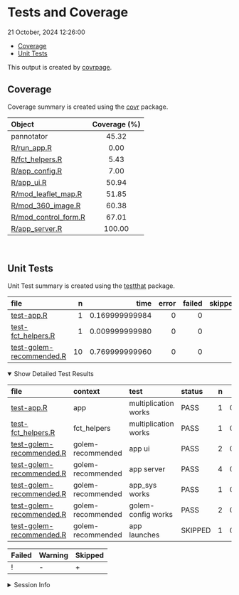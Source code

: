 Tests and Coverage
================
21 October, 2024 12:26:00

- [Coverage](#coverage)
- [Unit Tests](#unit-tests)

This output is created by
[covrpage](https://github.com/yonicd/covrpage).

## Coverage

Coverage summary is created using the
[covr](https://github.com/r-lib/covr) package.

| Object                                          | Coverage (%) |
|:------------------------------------------------|:------------:|
| pannotator                                      |    45.32     |
| [R/run_app.R](../R/run_app.R)                   |     0.00     |
| [R/fct_helpers.R](../R/fct_helpers.R)           |     5.43     |
| [R/app_config.R](../R/app_config.R)             |     7.00     |
| [R/app_ui.R](../R/app_ui.R)                     |    50.94     |
| [R/mod_leaflet_map.R](../R/mod_leaflet_map.R)   |    51.85     |
| [R/mod_360_image.R](../R/mod_360_image.R)       |    60.38     |
| [R/mod_control_form.R](../R/mod_control_form.R) |    67.01     |
| [R/app_server.R](../R/app_server.R)             |    100.00    |

<br>

## Unit Tests

Unit Test summary is created using the
[testthat](https://github.com/r-lib/testthat) package.

| file | n | time | error | failed | skipped | warning | icon |
|:---|---:|---:|---:|---:|---:|---:|:---|
| [test-app.R](testthat/test-app.R) | 1 | 0.169999999984 | 0 | 0 | 0 | 0 |  |
| [test-fct_helpers.R](testthat/test-fct_helpers.R) | 1 | 0.009999999980 | 0 | 0 | 0 | 0 |  |
| [test-golem-recommended.R](testthat/test-golem-recommended.R) | 10 | 0.769999999960 | 0 | 0 | 1 | 0 | \+ |

<details open>
<summary>
Show Detailed Test Results
</summary>

| file | context | test | status | n | time | icon |
|:---|:---|:---|:---|---:|---:|:---|
| [test-app.R](testthat/test-app.R#L2) | app | multiplication works | PASS | 1 | 0.169999999984 |  |
| [test-fct_helpers.R](testthat/test-fct_helpers.R#L2) | fct_helpers | multiplication works | PASS | 1 | 0.009999999980 |  |
| [test-golem-recommended.R](testthat/test-golem-recommended.R#L3) | golem-recommended | app ui | PASS | 2 | 0.579999999987 |  |
| [test-golem-recommended.R](testthat/test-golem-recommended.R#L13) | golem-recommended | app server | PASS | 4 | 0.069999999978 |  |
| [test-golem-recommended.R](testthat/test-golem-recommended.R#L24_L26) | golem-recommended | app_sys works | PASS | 1 | 0.029999999999 |  |
| [test-golem-recommended.R](testthat/test-golem-recommended.R#L36_L42) | golem-recommended | golem-config works | PASS | 2 | 0.059999999998 |  |
| [test-golem-recommended.R](testthat/test-golem-recommended.R#L72) | golem-recommended | app launches | SKIPPED | 1 | 0.029999999999 | \+ |

| Failed | Warning | Skipped |
|:-------|:--------|:--------|
| !      | \-      | \+      |

</details>
<details>
<summary>
Session Info
</summary>

| Field    | Value                             |
|:---------|:----------------------------------|
| Version  | R version 4.4.0 (2024-04-24 ucrt) |
| Platform | x86_64-w64-mingw32/x64            |
| Running  | Windows 10 x64 (build 19045)      |
| Language | English_Australia                 |
| Timezone | Australia/Sydney                  |

| Package  | Version |
|:---------|:--------|
| testthat | 3.2.1.1 |
| covr     | 3.6.4   |
| covrpage | 0.2     |

</details>
<!--- Final Status : skipped/warning --->
